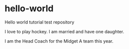 # hello-world

Hello world tutorial test repository

I love to play hockey.  I am married and have one daughter.

I am the Head Coach for the Midget A team this year.
